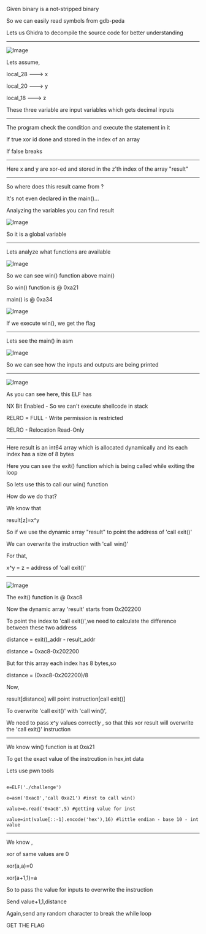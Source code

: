 Given binary is a not-stripped binary

So we can easily read symbols from gdb-peda

Lets us Ghidra to decompile the source code for better understanding

-----

![Image](main.png)

Lets assume,

local_28 ---> x

local_20 ---> y

local_18 ---> z

These three variable are input variables which gets decimal inputs

-----

The program check the condition and execute the statement in it

If true xor id done and stored in the index of an array

If false breaks

-----

Here x and y are xor-ed and stored in the z'th index of the array "result"

-----

So where does this result came from ?

It's not even declared in the main()...

Analyzing the variables you can find result

![Image](result.png)

So it is a global variable

-----

Lets analyze what functions are available

![Image](func.png)

So we can see win() function above main()

So win() function is @ 0xa21

main() is @ 0xa34

![Image](win.png)

If we execute win(), we get the flag

-----

Lets see the main() in asm

![Image](strings.png)

So we can see how the inputs and outputs are being printed

------


![Image](checksec.png)

As you can see here, this ELF has 

NX Bit Enabled - So we can't execute shellcode in stack

RELRO = FULL - Write permission is restricted

RELRO - Relocation Read-Only

-----

Here result is an int64 array which is allocated dynamically and its each index has a size of 8 bytes

Here you can see the exit() function which is being called while exiting the loop

So lets use this to call our win() function

How do we do that?

We know that

result[z]=x^y

So if we use the dynamic array "result" to point the address of 'call exit()'

We can overwrite the instruction with 'call win()'

For that,

x^y = z = address of 'call exit()'

-----

![Image](exit.png)

The exit() function is @ 0xac8

Now the dynamic array 'result' starts from 0x202200

To point the index to 'call exit()',we need to calculate the difference between these two address

distance = exit()_addr - result_addr

distance = 0xac8-0x202200

But for this array each index has 8 bytes,so

distance = (0xac8-0x202200)/8

Now,

result[distance] will point instruction[call exit()]

To overwrite 'call exit()' with 'call win()',

We need to pass x^y values correctly , so that this xor result will overwrite the 'call exit()' instruction

-----

We know win() function is at 0xa21

To get the exact value of the instrcution in hex,int data

Lets use pwn tools

```

e=ELF('./challenge')

e=asm('0xac8','call 0xa21') #inst to call win()

value=e.read('0xac8',5) #getting value for inst

value=int(value[::-1].encode('hex'),16) #little endian - base 10 - int value

```

-----

We know ,

xor of same values are 0

xor(a,a)=0

xor(a+1,1)=a

So to pass the value for inputs to overwrite the instruction

Send value+1,1,distance

Again,send any random character to break the while loop

GET THE FLAG




